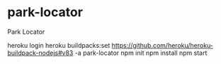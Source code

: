 # park-locator
Park Locator

heroku login
heroku buildpacks:set https://github.com/heroku/heroku-buildpack-nodejs#v83 -a park-locator
npm init
npm install
npm start
